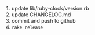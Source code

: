 1. update lib/ruby-clock/version.rb
2. update CHANGELOG.md
3. commit and push to github
3. `rake release`
